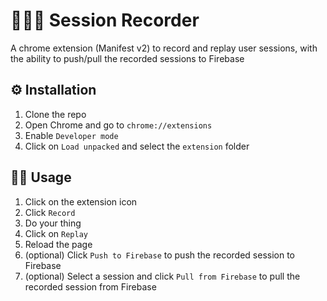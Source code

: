 # &#x1F433;&#x1F433;&#x1F433; Session Recorder

A chrome extension (Manifest v2) to record and replay user sessions, with the ability to push/pull the recorded sessions to Firebase

## &#9881;&#65039; Installation

1. Clone the repo
2. Open Chrome and go to `chrome://extensions`
3. Enable `Developer mode`
4. Click on `Load unpacked` and select the `extension` folder

## &#129497;&#8205;&#9794;&#65039; Usage

1. Click on the extension icon
2. Click `Record`
3. Do your thing
4. Click on `Replay`
5. Reload the page
6. (optional) Click `Push to Firebase` to push the recorded session to Firebase
7. (optional) Select a session and click `Pull from Firebase` to pull the recorded session from Firebase
